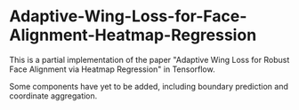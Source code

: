 # Adaptive-Wing-Loss-for-Face-Alignment-Heatmap-Regression
This is a partial implementation of the paper "Adaptive Wing Loss for Robust Face Alignment via Heatmap Regression" in Tensorflow. 

Some components have yet to be added, including boundary prediction and coordinate aggregation. 
